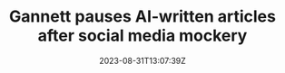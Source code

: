 ---
external: true
url: https://www.businessinsider.com/gannett-pauses-ai-written-articles-after-social-media-mockery-2023-8
title: Gannett pauses AI-written articles after social media mockery
description: Major US publisher Gannett has paused the use of AI to write articles after they were mocked on social media for being badly written.
date: 2023-08-31T13:07:39Z
icon: https://www.google.com/s2/favicons?domain=businessinsider.com&sz=32
source: Business Insider
---